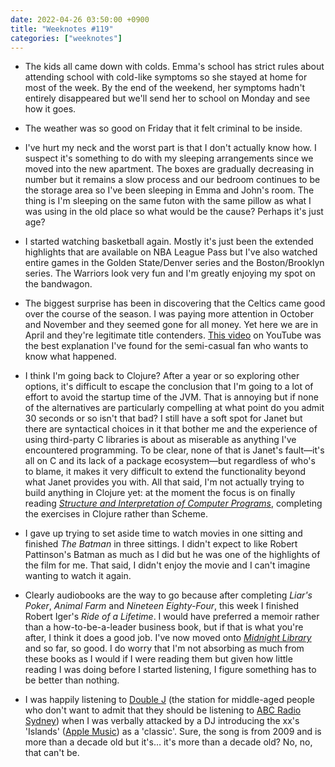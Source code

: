 ```yaml
---
date: 2022-04-26 03:50:00 +0900
title: "Weeknotes #119"
categories: ["weeknotes"]
---
```


- The kids all came down with colds. Emma's school has strict rules about attending school with cold-like symptoms so she stayed at home for most of the week. By the end of the weekend, her symptoms hadn't entirely disappeared but we'll send her to school on Monday and see how it goes.

- The weather was so good on Friday that it felt criminal to be inside.

- I've hurt my neck and the worst part is that I don't actually know how. I suspect it's something to do with my sleeping arrangements since we moved into the new apartment. The boxes are gradually decreasing in number but it remains a slow process and our bedroom continues to be the storage area so I've been sleeping in Emma and John's room. The thing is I'm sleeping on the same futon with the same pillow as what I was using in the old place so what would be the cause? Perhaps it's just age?

- I started watching basketball again. Mostly it's just been the extended highlights that are available on NBA League Pass but I've also watched entire games in the Golden State/Denver series and the Boston/Brooklyn series. The Warriors look very fun and I'm greatly enjoying my spot on the bandwagon.

- The biggest surprise has been in discovering that the Celtics came good over the course of the season. I was paying more attention in October and November and they seemed gone for all money. Yet here we are in April and they're legitimate title contenders. [This video](https://youtu.be/COgk-sM1H6E) on YouTube was the best explanation I've found for the semi-casual fan who wants to know what happened. 

- I think I'm going back to Clojure? After a year or so exploring other options, it's difficult to escape the conclusion that I'm going to a lot of effort to avoid the startup time of the JVM. That is annoying but if none of the alternatives are particularly compelling at what point do you admit 30 seconds or so isn't that bad? I still have a soft spot for Janet but there are syntactical choices in it that bother me and the experience of using third-party C libraries is about as miserable as anything I've encountered programming. To be clear, none of that is Janet's fault—it's all on C and its lack of a package ecosystem—but regardless of who's to blame, it makes it very difficult to extend the functionality beyond what Janet provides you with. All that said, I'm not actually trying to build anything in Clojure yet: at the moment the focus is on finally reading [_Structure and Interpretation of Computer Programs_](http://sarabander.github.io/sicp/html/index.xhtml), completing the exercises in Clojure rather than Scheme.

- I gave up trying to set aside time to watch movies in one sitting and finished _The Batman_ in three sittings. I didn't expect to like Robert Pattinson's Batman as much as I did but he was one of the highlights of the film for me. That said, I didn't enjoy the movie and I can't imagine wanting to watch it again.

- Clearly audiobooks are the way to go because after completing _Liar's Poker_, _Animal Farm_ and _Nineteen Eighty-Four_, this week I finished Robert Iger's _Ride of a Lifetime_. I would have preferred a memoir rather than a how-to-be-a-leader business book, but if that is what you're after, I think it does a good job. I've now moved onto [_Midnight Library_](https://www.audible.com.au/pd?asin=1838851453) and so far, so good. I do worry that I'm not absorbing as much from these books as I would if I were reading them but given how little reading I was doing before I started listening, I figure something has to be better than nothing.

- I was happily listening to [Double J](https://www.abc.net.au/doublej/) (the station for middle-aged people who don't want to admit that they should be listening to [ABC Radio Sydney](https://www.abc.net.au/radio/sydney/)) when I was verbally attacked by a DJ introducing the xx's 'Islands' ([Apple Music](https://music.apple.com/us/album/islands/329481191?i=329481206)) as a 'classic'. Sure, the song is from 2009 and is more than a decade old but it's… it's more than a decade old? No, no, that can't be.
